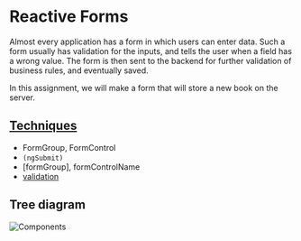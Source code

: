 # Reactive Forms

Almost every application has a form in which users can enter data. Such a form usually has validation for the inputs, 
and tells the user when a field has a wrong value. The form is then sent to the backend for further validation of 
business rules, and eventually saved.

In this assignment, we will make a form that will store a new book on the server.

## [Techniques](https://angular.io/guide/reactive-forms)
* FormGroup, FormControl
* `(ngSubmit)`
* [formGroup], formControlName
* [validation](https://angular.io/guide/form-validation#reactive-form-validation)

## Tree diagram
![Components](/images/5.png)
